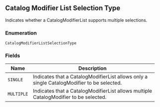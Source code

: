## Catalog Modifier List Selection Type

Indicates whether a CatalogModifierList supports multiple selections.

### Enumeration

`CatalogModifierListSelectionType`

### Fields

| Name | Description |
|  --- | --- |
| `SINGLE` | Indicates that a CatalogModifierList allows only a<br>single CatalogModifier to be selected. |
| `MULTIPLE` | Indicates that a CatalogModifierList allows multiple<br>CatalogModifier to be selected. |

